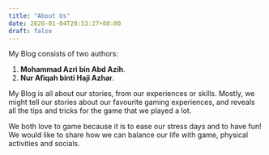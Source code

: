 ```yaml
---
title: "About Us"
date: 2020-01-04T20:53:27+08:00
draft: false
---
```


My Blog consists of two authors:
1. **Mohammad Azri bin Abd Azih**.
2. **Nur Afiqah binti Haji Azhar**. 

My Blog is all about our stories, from our experiences or skills. Mostly, we might tell our stories about our favourite gaming experiences, and reveals all the tips and tricks for the game that we played a lot.

We both love to game because it is to ease our stress days and to have fun! We would like to share how we can balance our life with game, physical activities and socials.

